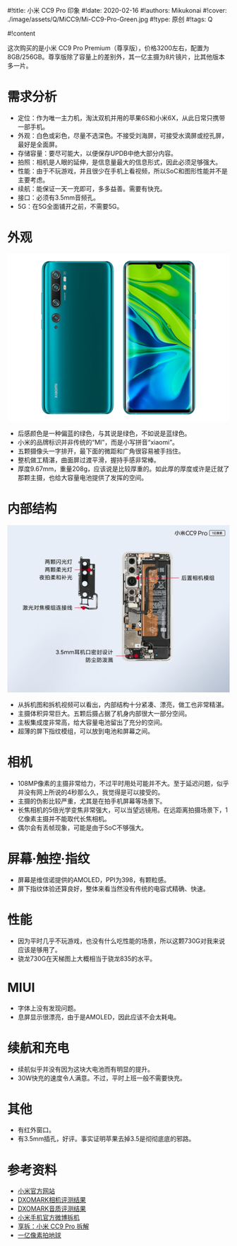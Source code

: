 
#!title:    小米 CC9 Pro 印象
#!date:     2020-02-16
#!authors:  Mikukonai
#!cover:    ./image/assets/Q/MiCC9/Mi-CC9-Pro-Green.jpg
#!type:     原创
#!tags:     Q


#!content

这次购买的是小米 CC9 Pro Premium（尊享版），价格3200左右，配置为8GB/256GB。尊享版除了容量上的差别外，其一亿主摄为8片镜片，比其他版本多一片。

# 需求分析

- 定位：作为唯一主力机，淘汰双机并用的苹果6S和小米6X，从此日常只携带一部手机。
- 外观：白色或彩色，尽量不选深色。不接受刘海屏，可接受水滴屏或挖孔屏，最好是全面屏。
- 存储容量：要尽可能大，以便保存UPDB中绝大部分内容。
- 拍照：相机是人眼的延伸，是信息量最大的信息形式，因此必须足够强大。
- 性能：由于不玩游戏，并且很少在手机上看视频，所以SoC和图形性能并不是主要考虑。
- 续航：能保证一天一充即可，多多益善。需要有快充。
- 接口：必须有3.5mm音频孔。
- 5G：在5G全面铺开之前，不需要5G。

# 外观

![正反面外观](./image/assets/Q/MiCC9/MiCC9.jpg)

- 后感颜色是一种偏蓝的绿色，与其说是绿色，不如说是蓝绿色。
- 小米的品牌标识并非传统的“MI”，而是小写拼音“xiaomi”。
- 五颗摄像头一字排开，最下面的微距和广角很容易被手挡住。
- 整机做工精湛，曲面屏过渡平滑，握持手感非常棒。
- 厚度9.67mm，重量208g，应该说是比较厚重的。如此厚的厚度或许是迁就了那颗主摄，也给大容量电池提供了发挥的空间。

# 内部结构

![内部结构。图片来自小米手机官方微博](./image/assets/Q/MiCC9/Mi-CC9-Pro-Tearup.jpg)

- 从拆机图和拆机视频可以看出，内部结构十分紧凑、漂亮，做工也非常精湛。
- 主摄体积异常巨大。五颗后摄占据了机身内部很大一部分空间。
- 主板集成度非常高，给大容量电池留出了充分的空间。
- 超薄的屏下指纹模组，可以放到电池和屏幕之间。

# 相机

- 108MP像素的主摄非常给力，不过平时用处可能并不大。至于延迟问题，似乎并没有网上所说的4秒那么久，我觉得是可以接受的。
- 主摄的伪影比较严重，尤其是在拍手机屏幕等场景下。
- 长焦相机的5倍光学变焦非常强大，可以当望远镜用。在远距离拍摄场景下，1亿像素主摄并不能取代长焦相机。
- 偶尔会有丢帧现象，可能是由于SoC不够强大。

# 屏幕·触控·指纹

- 屏幕是维信诺提供的AMOLED，PPI为398，有颗粒感。
- 屏下指纹体验还算良好，整体来看当然没有传统的电容式精确、快速。

# 性能

- 因为平时几乎不玩游戏，也没有什么吃性能的场景，所以这颗730G对我来说应该是够用了。
- 骁龙730G在天梯图上大概相当于骁龙835的水平。

# MIUI

- 字体上没有发现问题。
- 息屏显示很漂亮，由于是AMOLED，因此应该不会太耗电。

# 续航和充电

- 续航似乎并没有因为这块大电池而有明显的提升。
- 30W快充的速度令人满意。不过，平时上班一般不需要快充。

# 其他

- 有红外窗口。
- 有3.5mm插孔，好评。事实证明苹果去掉3.5是彻彻底底的邪路。

# 参考资料

- [小米官方网站](https://www.mi.com/micc9pro/specs)
- [DXOMARK相机评测结果](https://www.dxomark.com/cn/xiaomi-mi-cc9-pro-premium-edition-camera-review/)
- [DXOMARK音质评测结果](https://www.dxomark.com/cn/xiaomi-mi-cc9-pro-premium-edition-audio-review/)
- [小米手机官方微博拆机](https://weibo.com/ttarticle/p/show?id=2309404437787649638420)
- [享拆：小米 CC9 Pro 拆解](https://www.bilibili.com/video/av77113724)
- [一亿像素拍地球](https://mp.weixin.qq.com/s/U7_xS0RsVqv8ZSNTckLMYQ)
